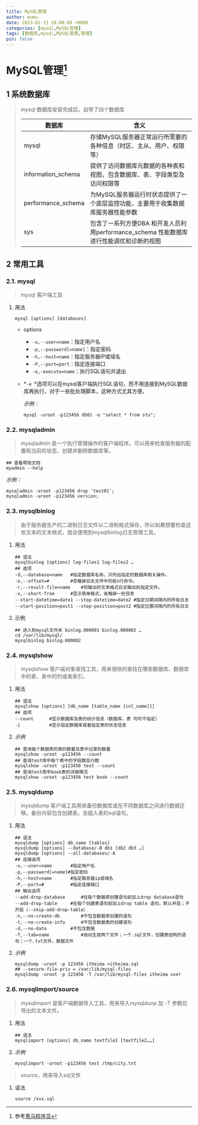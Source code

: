 ```yaml
---
title: MySQL管理
author: mumu
date: 2023-02-13 18:00:00 +0800
categories: [mysql,MySQL管理]
tags: [数据库,mysql,MySQL管理,管理]
pin: false
---
```


# MySQL管理[^1]

## 1 系统数据库

> mysql 数据库安装完成后，自带了四个数据库
>
> | 数据库             | 含义                                                         |
> | ------------------ | ------------------------------------------------------------ |
> | mysql              | 存储MySQL服务器正常运行所需要的各种信息（时区、主从、用户、权限等） |
> | information_schema | 提供了访问数据库元数据的各种表和视图，包含数据库、表、字段类型及访问权限等 |
> | performance_schema | 为MySQL服务器运行时状态提供了一个底层监控功能，主要用于收集数据库服务器性能参数 |
> | sys                | 包含了一系列方便DBA 和开发人员利用performance_schema 性能数据库进行性能调优和诊断的视图 |



## 2 常用工具

### 2.1. mysql

> mysql 客户端工具

1. 用法

   ```shell
   mysql [options] [databases]
   ```

   + options

     - `-u,--user=name`：指定用户名
     - `-p,--password[=name]`：指定密码
     - `-h,--host=name`：指定服务器IP或域名
     - `-P,--port=port`：指定连接端口
     - `-e,-execute=name`：执行SQL语句并退出

   + *`-e `*选项可以在mysql客户端执行SQL语句，而不用连接到MySQL数据库再执行，对于一些批处理脚本，这种方式尤其方便。

     *示例：*

     ```shell
     mysql -uroot -p123456 db01 -e "select * from stu";
     ```


### 2.2. mysqladmin

> mysqladmin 是一个执行管理操作的客户端程序。可以用来检查服务器的配置和当前的状态、创建并删除数据库等。

```shell
## 查看帮助文档
myadmin --help
```

*示例：*

```shell
mysqladmin -uroot -p123456 drop 'test01';
mysqladmin -uroot -p123456 version;
```

### 2.3. mysqlbinlog

> 由于服务器生产的二进制日志文件以二进制格式保存，所以如果想要检查这些文本的文本格式，就会使用到mysqlbinlog日志管理工具。

1. 用法

   ```shell
   ## 语法
   mysqlbinlog [options] log-files1 log-files2 …
   ## 选项
   -d,--database=name	#指定数据库名称，只列出指定的数据库相关操作。
   -o,--offset=#		#忽略掉日志文件中的前n行命令。
   -r,--result-file=name	#将输出的文本格式日志输出到指定文件。
   -s,--short-from		#显示简单格式，省略掉一些信息
   --start-datetime=date1 --stop-datetime=date2	#指定日期间隔内的所有日志
   --start-position=post1 --stop-position=post2	#指定位置间隔内的所有日志
   ```

2. 示例

   ```shell
   ## 进入到mysql文件夹 binlog.000001 binlog.000002 …
   cd /var/lib/mysql/
   mysqlbinlog binlog.000002
   ```

### 2.4. mysqlshow

> mysqlshow 客户端对象查找工具，用来很快的查找在哪些数据库、数据库中的表、表中的列或者索引。

1. 用法

   ```shell
   ## 语法
   mysqlshow [options] [db_name [table_name [col_name]]]
   ## 选项
   --count		#显示数据库及表的统计信息（数据库，表 均可不指定）
   -i			#显示指定数据库或者指定表的状态信息
   ```

2. *示例*

   ```shell
   ## 查询每个数据库的表的数量及表中记录的数量
   mysqlshow -uroot -p123456 --count
   ## 查询test库中每个表中的字段数及行数
   mysqlshow -uroot -p123456 test --count
   ## 查询test库中book表的详细情况
   mysqlshow -uroot -p123456 test book --count
   ```

### 2.5. mysqldump

> mysqldump 客户端工具用来备份数据库或在不同数据库之间进行数据迁移。备份内容包含创建表，及插入表的sql语句。

1. 用法

   ```shell
   ## 语法
   mysqldump [options] db_name [tables]
   mysqldump [options] --database/-B db1 [db2 db3 …]
   mysqldump [options] --all-databases/-A
   ## 连接选项
   -u,--user=name		#指定用户名
   -p,--password[=name]#指定密码
   -h,--host=name		#指定服务器ip或域名
   -P,--port=#			#指定连接端口
   ## 输出选项
   --add-drop-database		#在每个数据库创建语句前加上drop database语句
   --add-drop-table		#在每个创建表语句前加上drop table 语句，默认开启；不开启（--skip-add-drop-table）
   -n,--no-create-db		#不包含数据库创建的语句
   -t,--no-create-info		#不包含数据表的创建语句
   -d,--no-data			#不包含数据
   -T,--tab=name			#自动生成两个文件；一个.sql文件，创建表结构的语句；一个.txt文件，数据文件
   ```

2. *示例*

   ```shell
   mysqldump -uroot -p 123456 itheima >itheima.sql
   ## --secure-file-priv = /var/lib/mysql-files
   mysqldump -uroot -p 123456 -T /var/lib/mysql-files itheima user 
   ```

### 2.6. mysqlimport/source

> mysqlimport 是客户端数据导入工具，用来导入mysqldunp 加 -T 参数后导出的文本文件。

1. 用法

   ```shell
   ## 语法
   mysqlimport [options] db_name textfile1 [textfile2……]
   ```

2. *示例*

   ```shell
   mysqlimport -uroot -p123456 test /tmp/city.txt
   ```

> source，用来导入sql文件

1. 语法

   ```shell
   source /xxx.sql
   ```

   

[^1]: 参考[黑马程序员](https://www.itheima.com/)

